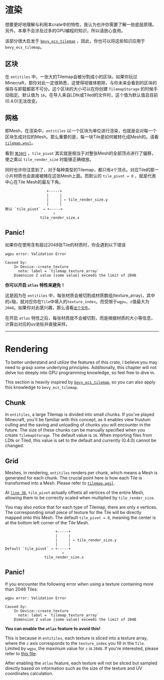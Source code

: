 # 渲染

想要更好地理解与利用本crate中的特性，我认为也许你需要了解一些底层原理。另外，本章不会涉及过多的GPU编程的知识，所以请放心食用。

该部分很大启发于 [`bevy_ecs_tilemap`](https://github.com/StarArawn/bevy_ecs_tilemap) ，因此，你也可以将这些知识应用于 `bevy_ecs_tilemap`。

## 区块

在 `entitiles` 中，一张大的Tilemap会被分割成小的区块。如果你玩过Minecraft，那你对此一定很熟悉，这使得视锥体剔除，与你未来会看到的区块的保存与卸载都密不可分。这个区块的大小可以在你创建 `TilemapStorage` 的时候手动指定。默认值为 `16`。在导入来自LDtk或Tiled的文件时，这个值为默认值且目前(0.4.0)无法改变。

## 网格

即Mesh，在渲染中，`entitiles` 以一个区块为单位进行渲染，也就是会对每一个区块生成对应的Mesh。那么重要的是，每一块Tile是如何被转化成Mesh的。请看 [`tilemap.wgsl`](https://github.com/443eb9/bevy_entitiles/blob/0.4.0/src/render/shaders/tilemap.wgsl)。

看到 [`第30行`](https://github.com/443eb9/bevy_entitiles/blob/0.4.0/src/render/shaders/tilemap.wgsl#L30) ，`tile_pivot` 其实就是相当于对整张Mesh的全部顶点进行了偏移，使之乘以 `tile_render_size` 时能够正确缩放。

同时也许你注意到了，对于每种类型的Tilemap，都只有`4`个顶点。对应Tile的那一小片材质也会直接被摊在这张Mesh上面。而默认的 `tile_pivot = 0` ，就是代表中心在Tile Mesh的最左下角。

```text
                   +-----+
                   |     |
                   |     | ← tile_render_size.y
                   |     |
默认 `tile_pivot` → +-----+
                      ↑
                tile_render_size.x
```

## Panic!

如果你在使用含有超过2048张Tile的材质时，你会遇到以下错误

```text
wgpu error: Validation Error

Caused by:
    In Device::create_texture
      note: label = `tilemap_texture_array`
    Dimension Z value [some value] exceeds the limit of 2048
```

**你可以开启 `atlas` 特性来避免！**

这是因为在 `entitiles` 中，每张材质会被切割成材质数组(texture_array)，其中的`z`轴，就对应你在`Tile`中填入的`texture_index`。而受限于`wgpu`，`z`值最大为`2048`。如果你对此感兴趣，那么请看[`这个文件`](https://github.com/443eb9/bevy_entitiles/blob/0.4.0/src/render/texture.rs)。

在开启 `atlas` 特性之后，每张材质就不会被切割，而是根据材质的大小等信息，计算出对应的uv坐标并直接采样。

<hr>

# Rendering

To better understand and utilize the features of this crate, I believe you may need to grasp some underlying principles. Additionally, this chapter will not delve too deeply into GPU programming knowledge, so feel free to dive in.

This section is heavily inspired by [`bevy_ecs_tilemap`](https://github.com/StarArawn/bevy_ecs_tilemap), so you can also apply this knowledge to `bevy_ecs_tilemap`.

## Chunk

In `entitiles`, a large Tilemap is divided into small chunks. If you've played Minecraft, you'll be familiar with this concept, as it enables view frustum culling and the saving and unloading of chunks you will encounter in the future. The size of these chunks can be manually specified when you create `TilemapStorage`. The default value is `16`. When importing files from LDtk or Tiled, this value is set to the default and currently (0.4.0) cannot be changed.

## Grid

Meshes, in rendering, `entitiles` renders per chunk, which means a Mesh is generated for each chunk. The crucial point here is how each Tile is transformed into a Mesh. Please refer to [`tilemap.wgsl`](https://github.com/443eb9/bevy_entitiles/blob/0.4.0/src/render/shaders/tilemap.wgsl).

At [`line 30`](https://github.com/443eb9/bevy_entitiles/blob/0.4.0/src/render/shaders/tilemap.wgsl#L30), `tile_pivot` actually offsets all vertices of the entire Mesh, allowing them to be correctly scaled when multiplied by `tile_render_size`.

You may also notice that for each type of Tilemap, there are only `4` vertices. The corresponding small piece of texture for the Tile will be directly mapped onto this Mesh. The default `tile_pivot = 0`, meaning the center is at the bottom left corner of the Tile Mesh.

```text
                       +-----+
                       |     |
                       |     | ← tile_render_size.y
                       |     |
Default `tile_pivot` → +-----+
                          ↑
                  tile_render_size.x
```

## Panic!

If you encounter the following error when using a texture containing more than 2048 Tiles:

```text
wgpu error: Validation Error

Caused by:
    In Device::create_texture
      note: label = `tilemap_texture_array`
    Dimension Z value [some value] exceeds the limit of 2048
```

**You can enable the `atlas` feature to avoid this!**

This is because in `entitiles`, each texture is sliced into a texture array, where the `z` axis corresponds to the `texture_index` you fill in the `Tile`. Limited by `wgpu`, the maximum value for `z` is `2048`. If you're interested, please refer to [this file](https://github.com/443eb9/bevy_entitiles/blob/0.4.0/src/render/texture.rs).

After enabling the `atlas` feature, each texture will not be sliced but sampled directly based on information such as the size of the texture and UV coordinates calculation.
